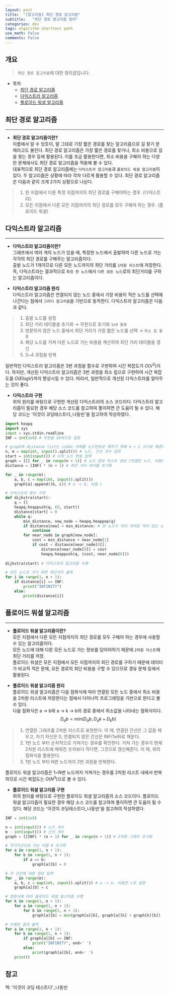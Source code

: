 ```yaml
---
layout: post
title:  "[알고리즘] 최단 경로 알고리즘"
subtitle:   "최단 경로 알고리즘 정리"
categories: dev
tags: algorithm shorttest path
use_math: False
comments: False
---
```


## 개요
> `최단 경로 알고리즘`에 대한 정리글입니다.

- 목차
	- [최단 경로 알고리즘](#최단-경로-알고리즘) 
    - [다익스트라 알고리즘](#다익스트라-알고리즘)
    - [플로이드 워셜 알고리즘](#플로이드-워셜-알고리즘)


## 최단 경로 알고리즘
---

* __최단 경로 알고리즘이란?__  
이름에서 알 수 있듯이, 말 그대로 가장 짧은 경로를 찾는 알고리즘으로 길 찾기 문제라고도 불린다. 최단 경로 알고리즘은 가장 짧은 경로를 찾거나, 최소 비용으로 길을 찾는 경우 등에 활용된다. 이를 조금 활용한다면, 최소 비용을 구해야 하는 다양한 문제에서도 최단 경로 알고리즘을 적용해 볼 수 있다.  
대표적으로 최단 경로 알고리즘에는 `다익스트라 알고리즘`과 `플로이드 워셜 알고리즘`이 있다. 두 알고리즘은 상황에 따라 각자 다르게 활용할 수 있다. 최단 경로 알고리즘은 다음과 같이 크게 2가지 상황으로 나뉜다.  
> 1. 한 지점에서 다른 특정 지점까지의 최단 경로를 구해야하는 경우. (다익스트라).  
> 2. 모든 지점에서 다른 모든 지점까지의 최단 경로를 모두 구해야 하는 경우. (플로이드 워셜)  


## 다익스트라 알고리즘
---

* __다익스트라 알고리즘이란?__  
그래프에서 여러 개의 노드가 있을 때, 특정한 노드에서 출발하여 다른 노드로 가는 각각의 최단 경로를 구해주는 알고리즘이다.  
출발 노드가 1개이므로 다른 모든 노드까지의 최단 거리를 `1차원 리스트`에 저장한다.  
즉, 다익스트라는 결과적으로 `특정 한 노드`에서 `다른 모든 노드`로의 최단거리를 구하는 알고리즘이다.  


* __다익스트라 알고리즘 원리__  
다익스트라 알고리즘은 연결되지 않는 노드 중에서 가장 비용이 적은 노드를 선택해 나간다는 점에서 `그리디 알고리즘`을 기반으로 동작한다. 다익스트라 알고리즘은 다음과 같다.  

> 1. 출발 노드를 설정  
> 2. 최단 거리 테이블을 초기화 → 무한으로 초기화 `1e9 활용`  
> 3. 방문하지 않은 노드 중에서 최단 거리가 가장 짧은 노드를 선택 → `최소 힙 활용`  
> 4. 해당 노드를 거쳐 다른 노드로 가는 비용을 계산하여 최단 거리 테이블을 갱신  
> 5. 3~4 과정을 반복  

일반적인 다익스트라 알고리즘은 3번 과정을 함수로 구현하여 시간 복잡도가 $O(V^2)$이다. 하지만, 개선된 다익스트라 알고리즘은 3번 과정을 최소 힙으로 구현하여 시간 복잡도를 $O(ElogV)$까지 향상시킬 수 있다. 따라서, 일반적으로 개선된 다익스트라를 알아두는 것이 좋다.  


* __다익스트라 구현__  
위의 원리를 바탕으로 구현한 개선된 다익스트라의 소스 코드이다. 다익스트라 알고리즘이 필요한 경우 해당 소스 코드를 참고하여 풀이하면 큰 도움이 될 수 있다. 해당 코드는 '이것이 코딩테스트다_나동빈'을 참고하여 작성하였다.  

```python
import heapq
import sys
input = sys.stdin.readline
INF = int(1e9) # 무한을 10억으로 설정

# graph와 distance list는 index 자체를 노드번호로 해주기 위해 n + 1 크기로 해준다.
n, m = map(int, input().split()) # 노드, 간선 갯수 입력
start = int(input()) # 시작 노드 번호 입력
graph = [[] for _ in range(n + 1)] # 노드 정보 리스트 생성 (연결된 노드, 비용)을 의미
distance = [INF] * (n + 1) # 최단 거리 테이블 초기화

for _ in range(m):
	a, b, c = map(int, input().split())
	graph[a].append((b, c)) # a -> b, 비용 c

# 다익스트라 함수 구현
def dijkstra(start):
	q = []
	heapq.heappush(q, (0, start))
	distance[start] = 0
	while q:
		min_distance, now_node = heapq.heappop(q)
		if distance[now] < min_distance: # 현 노드가 이미 처리된 적이 있는 노드면 무시
			continue
		for near_node in graph[now_node]:
			cost = min_distance + near_node[1]
			if cost < distance[near_node[0]]:
				distance[near_node[0]] = cost
				heapq.heappush(q, (cost, near_node[0]))
	
dijkstra(start) # 다익스트라 알고리즘 수행

# 모든 노드로 가기 위한 최단거리 출력
for i in range(1, n + 1):
	if distance[i] == INF:
		print("INFINITY")
	else:
		print(distance[i])
```


## 플로이드 워셜 알고리즘
---

* __플로이드 워셜 알고리즘이란?__  
모든 지점에서 다른 모든 지점까지의 최단 경로를 모두 구해야 하는 경우에 사용할 수 있는 알고리즘이다.  
모든 노드에 대해 다른 모든 노드로 가는 정보를 담아야하기 때문에 `2차원 리스트`에 최단 거리를 저장.  
플로이드 워셜은 모든 지점에서 모든 지점까지의 최단 경로를 구하기 때문에 데이터가 비교적 적은 문제, 모든 경로의 최단 비용을 구할 수 있으므로 경유 문제 등에서 활용된다.  


* __플로이드 워셜 알고리즘 원리__  
플로이드 워셜 알고리즘은 다음 점화식에 따라 연결된 모든 노드 중에서 최소 비용을 2차원 리스트에 저장한다는 점에서 다이나믹 프로그래밍을 기반으로 한다고 볼 수 있다.  
다음 점화식은 a -> b와 a -> k -> b의 경로 중에서 최소값을 나타내는 점화식이다.  
$$D_ab = min(D_ab, D_ak + D_kb)$$

> 1. 연결된 그래프를 2차원 리스트로 표현한다. 
> 이 때, 연결된 간선은 그 값을 채우고, 자기 자신은 0, 연결되지 않은 간선은 INF(1e9)로 채운다.
> 2. 1번 노드 부터 순차적으로 거쳐가는 경우를 확인한다. 거쳐 가는 경우가 현재 2차원 리스트에 채워진 숫자보다 작다면, 그것으로 갱신해준다. 이 때, 위의 점화식을 활용한다.
> 3. 1번 노드 부터 N번 노드까지 2번 과정을 반복한다.

 플로이드 워셜 알고리즘은 1~N번 노드까지 거쳐가는 경우를 2차원 리스트 내에서 반복하므로 시간 복잡도는 $O(N^3)$으로 볼 수 있다.


* __플로이드 워셜 알고리즘 구현__  
위의 원리를 바탕으로 구현한 플로이드 워셜 알고리즘의 소스 코드이다. 플로이드 워셜 알고리즘이 필요한 경우 해당 소스 코드를 참고하여 풀이하면 큰 도움이 될 수 있다. 해당 코드는 '이것이 코딩테스트다_나동빈'을 참고하여 작성하였다.  

```python
INF = int(1e9)

n = int(input()) # 노드 개수
m - int(input()) # 간선 개수
graph = [[INF] * (n + 1) for _ in range(n + 1)] # 2차원 그래프 초기화

# 자기자신으로 가는 비용 0 초기화
for a in range(1, n + 1):
	for b in range(1, n + 1):
		if a == b:
			graph[a][b] = 0

# 각 간선에 대한 정보 입력
for _ in range(m):
	a, b, c = map(int, input().split()) # a -> b. 비용은 c로 설정
	graph[a][b] = c

# 점화식에 따라 플로이드 워셜 알고리즘 수행
for k in range(1, n + 1):
	for a in range(1, n + 1):
		for b in range(1, n + 1):
			graph[a][b] = min(graph[a][b], graph[a][k] + graph[k][b])

# 수행된 결과 출력
for a in range(1, n + 1):
	for b in range(1, n + 1):
		if graph[a][b] == INF:
			print("INFINITY", end=' ')
		else:
			print(graph[a][b], end=' ')
	print()
```


## 참고

책: '이것이 코딩 테스트다'_나동빈